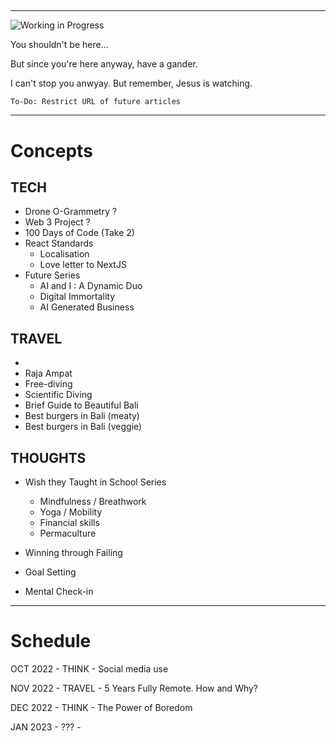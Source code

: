 ## <!-- Coming soon Template -->

---

![Working in Progress](https://media.giphy.com/media/dWa2rUaiahx1FB3jor/giphy.gif)

You shouldn't be here...

But since you're here anyway, have a gander.

I can't stop you anwyay. But remember, Jesus is watching.

`To-Do: Restrict URL of future articles`

---

# Concepts
## TECH
- Drone O-Grammetry ?
- Web 3 Project ?
- 100 Days of Code (Take 2)
- React Standards
  - Localisation
  - Love letter to NextJS
- Future Series
  - AI and I : A Dynamic Duo
  - Digital Immortality
  - AI Generated Business

## TRAVEL
- 
- Raja Ampat
- Free-diving
- Scientific Diving
- Brief Guide to Beautiful Bali
- Best burgers in Bali (meaty)
- Best burgers in Bali (veggie)
## THOUGHTS
- Wish they Taught in School Series
  - Mindfulness / Breathwork
  - Yoga / Mobility
  - Financial skills
  - Permaculture

- Winning through Failing
- Goal Setting
- Mental Check-in


---

# Schedule 

OCT 2022 - THINK - Social media use

NOV 2022 - TRAVEL - 5 Years Fully Remote. How and Why?

DEC 2022 - THINK - The Power of Boredom

JAN 2023 - ??? - 